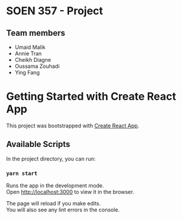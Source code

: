 # SOEN 357 - Project
## Team members
- Umaid Malik 
- Annie Tran 
- Cheikh Diagne 
- Oussama Zouhadi 
- Ying Fang 


# Getting Started with Create React App

This project was bootstrapped with [Create React App](https://github.com/facebook/create-react-app).

## Available Scripts

In the project directory, you can run:

### `yarn start`

Runs the app in the development mode.\
Open [http://localhost:3000](http://localhost:3000) to view it in the browser.

The page will reload if you make edits.\
You will also see any lint errors in the console.

